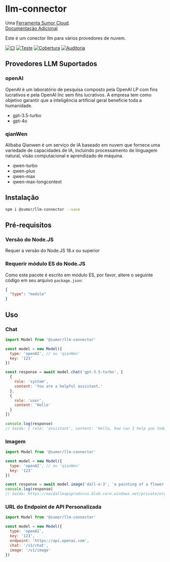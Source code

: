 # llm-connector

Uma [Ferramenta Sumor Cloud](https://sumor.cloud).  
[Documentação Adicional](https://sumor.cloud/llm-connector)

Este é um conector llm para vários provedores de nuvem.

[![CI](https://github.com/sumor-cloud/llm-connector/actions/workflows/ci.yml/badge.svg)](https://github.com/sumor-cloud/llm-connector/actions/workflows/ci.yml)
[![Teste](https://github.com/sumor-cloud/llm-connector/actions/workflows/ut.yml/badge.svg)](https://github.com/sumor-cloud/llm-connector/actions/workflows/ut.yml)
[![Cobertura](https://github.com/sumor-cloud/llm-connector/actions/workflows/coverage.yml/badge.svg)](https://github.com/sumor-cloud/llm-connector/actions/workflows/coverage.yml)
[![Auditoria](https://github.com/sumor-cloud/llm-connector/actions/workflows/audit.yml/badge.svg)](https://github.com/sumor-cloud/llm-connector/actions/workflows/audit.yml)

## Provedores LLM Suportados

### openAI

OpenAI é um laboratório de pesquisa composto pela OpenAI LP com fins lucrativos e pela OpenAI Inc sem fins lucrativos. A empresa tem como objetivo garantir que a inteligência artificial geral beneficie toda a humanidade.

- gpt-3.5-turbo
- gpt-4o

### qianWen

Alibaba Qianwen é um serviço de IA baseado em nuvem que fornece uma variedade de capacidades de IA, incluindo processamento de linguagem natural, visão computacional e aprendizado de máquina.

- qwen-turbo
- qwen-plus
- qwen-max
- qwen-max-longcontext

## Instalação

```bash
npm i @sumor/llm-connector --save
```

## Pré-requisitos

### Versão do Node.JS

Requer a versão do Node.JS 18.x ou superior

### Requerir módulo ES do Node.JS

Como este pacote é escrito em módulo ES,
por favor, altere o seguinte código em seu arquivo `package.json`:

```json
{
  "type": "module"
}
```

## Uso

### Chat

```javascript
import Model from '@sumor/llm-connector'

const model = new Model({
  type: 'openAI', // ou 'qianWen'
  key: '123'
})

const response = await model.chat('gpt-3.5-turbo', [
  {
    role: 'system',
    content: 'You are a helpful assistant.'
  },
  {
    role: 'user',
    content: 'Hello'
  }
])

console.log(response)
// Saída: { role: 'assistant', content: 'Hello, how can I help you today?' }
```

### Imagem

```javascript
import Model from '@sumor/llm-connector'

const model = new Model({
  type: 'openAI', // ou 'qianWen'
  key: '123'
})

const response = await model.image('dall-e-3', 'a painting of a flower vase', '1024x1024')
console.log(response)
// Saída: https://oaidalleapiprodscus.blob.core.windows.net/private/org-B7O45Q0iSubrkWb...
```

### URL do Endpoint de API Personalizada

```javascript
import Model from '@sumor/llm-connector'

const model = new Model({
  type: 'openAI',
  key: '123',
  endpoint: 'https://api.openai.com',
  chat: '/v1/chat',
  image: '/v1/image'
})
```
